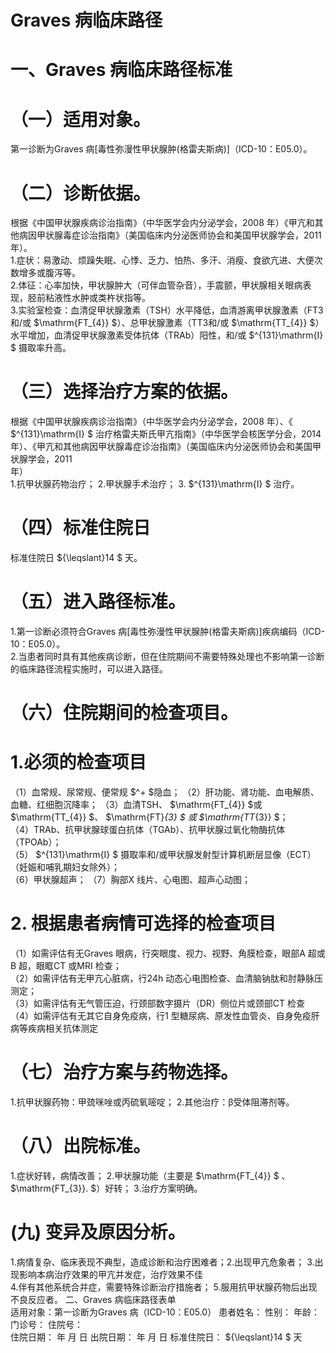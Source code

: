 # Graves 病临床路径  
# 一、Graves 病临床路径标准  
# （一）适用对象。  
第一诊断为Graves 病[毒性弥漫性甲状腺肿(格雷夫斯病)]（ICD-10：E05.0）。  
# （二）诊断依据。  
根据《中国甲状腺疾病诊治指南》（中华医学会内分泌学会，2008 年）《甲亢和其他病因甲状腺毒症诊治指南》（美国临床内分泌医师协会和美国甲状腺学会，2011 年）。  
1.症状：易激动、烦躁失眠、心悸、乏力、怕热、多汗、消瘦、食欲亢进、大便次数增多或腹泻等。  
2.体征：心率加快，甲状腺肿大（可伴血管杂音），手震颤，甲状腺相关眼病表现，胫前粘液性水肿或类杵状指等。  
3.实验室检查：血清促甲状腺激素（TSH）水平降低，血清游离甲状腺激素（FT3 和/或 $\mathrm{FT_{4}} $）、总甲状腺激素（TT3和/或 $\mathrm{TT_{4}} $）水平增加，血清促甲状腺激素受体抗体（TRAb）阳性，和/或 $^{131}\mathrm{I} $ 摄取率升高。  
# （三）选择治疗方案的依据。  
根据《中国甲状腺疾病诊治指南》（中华医学会内分泌学会，2008 年）、《 $^{131}\mathrm{I} $ 治疗格雷夫斯氏甲亢指南》（中华医学会核医学分会，2014 年）、《甲亢和其他病因甲状腺毒症诊治指南》（美国临床内分泌医师协会和美国甲状腺学会，2011  
年）  
1.抗甲状腺药物治疗； 2.甲状腺手术治疗； 3. $^{131}\mathrm{I} $ 治疗。  
# （四）标准住院日  
标准住院日 ${\leqslant}14 $ 天。  
# （五）进入路径标准。  
1.第一诊断必须符合Graves 病[毒性弥漫性甲状腺肿(格雷夫斯病)]疾病编码（ICD-10：E05.0）。  
2.当患者同时具有其他疾病诊断，但在住院期间不需要特殊处理也不影响第一诊断的临床路径流程实施时，可以进入路径。  
# （六）住院期间的检查项目。  
# 1.必须的检查项目  
（1）血常规、尿常规、便常规 $^+ $隐血； （2）肝功能、肾功能、血电解质、血糖、红细胞沉降率； （3）血清TSH、 $\mathrm{FT_{4}} $或 $\mathrm{TT_{4}} $、 $\mathrm{FT}_{3} $ 或 $\mathrm{TT_{3}} $；  
（4）TRAb、抗甲状腺球蛋白抗体（TGAb）、抗甲状腺过氧化物酶抗体（TPOAb）；  
（5） $^{131}\mathrm{I} $ 摄取率和/或甲状腺发射型计算机断层显像（ECT）（妊娠和哺乳期妇女除外）；  
（6）甲状腺超声； （7）胸部X 线片、心电图、超声心动图；  
# 2. 根据患者病情可选择的检查项目  
（1）如需评估有无Graves 眼病，行突眼度、视力、视野、角膜检查，眼部A 超或B 超，眼眶CT 或MRI 检查；  
（2）如需评估有无甲亢心脏病，行24h 动态心电图检查、血清脑钠肽和肘静脉压测定；  
（3）如需评估有无气管压迫，行颈部数字摄片（DR）侧位片或颈部CT 检查  
（4）如需评估有无其它自身免疫病，行1 型糖尿病、原发性血管炎、自身免疫肝病等疾病相关抗体测定  
# （七）治疗方案与药物选择。  
1.抗甲状腺药物：甲巯咪唑或丙硫氧嘧啶；   2.其他治疗：β受体阻滞剂等。  
# （八）出院标准。  
1.症状好转，病情改善； 2.甲状腺功能（主要是 $\mathrm{FT_{4}} $ 、 $\mathrm{FT_{3}}. $）好转； 3.治疗方案明确。  
# (九) 变异及原因分析。  
1.病情复杂、临床表现不典型，造成诊断和治疗困难者；2.出现甲亢危象者； 3.出现影响本病治疗效果的甲亢并发症，治疗效果不佳  
4.伴有其他系统合并症，需要特殊诊断治疗措施者； 
5.服用抗甲状腺药物后出现不良反应者。 二、Graves 病临床路径表单  
适用对象：第一诊断为Graves 病（ICD-10：E05.0） 患者姓名：         性别：    年龄：    门诊号：        住院号：  
住院日期：   年  月  日     出院日期：   年  月  日  标准住院日： ${\leqslant}14 $ 天  
